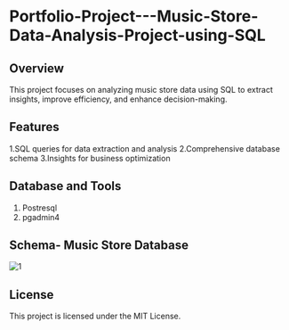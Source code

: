 # Portfolio-Project---Music-Store-Data-Analysis-Project-using-SQL

## Overview
This project focuses on analyzing music store data using SQL to extract insights, improve efficiency, and enhance decision-making.

## Features
1.SQL queries for data extraction and analysis
2.Comprehensive database schema
3.Insights for business optimization

## Database and Tools
1. Postresql
2. pgadmin4

## Schema- Music Store Database
 

 ![1](https://github.com/rogASHISH/Portfolio-Project---Music-Store-Data-Analysis-Project-using-SQL/assets/151386180/e87d0e70-506e-42d0-9f72-85b0d3a86c0e)

 ## License
This project is licensed under the MIT License.
